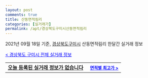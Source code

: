 ```yaml
---
layout: post
comments: true
title: 산동면적림리
categories: [실거래가]
permalink: /apt/경상북도구미시산동면적림리
---
```


2021년 09월 18일 기준, <a href="/apt/경상북도구미시">경상북도구미시</a> 산동면적림리 한달간 실거래 정보

<a style="color: blue;" href="/apt/경상북도구미시">< 경상북도 구미시 전체 실거래 정보</a>
<!---- start ---->
<table>
  <tr>
    <td colspan="4" style="font-weight: bold;"><a href="/apt/경상북도구미시산동면적림리{name_without_space}">오늘 등록된 실거래 정보가 없습니다</a> &nbsp;&nbsp;&nbsp; <a style="color: blue; font-size: smaller;" href="/apt/경상북도구미시산동면적림리{name_without_space}">면적별 최고가 ></a></td>
  </tr>
    
</table>
<!---- end ---->
    